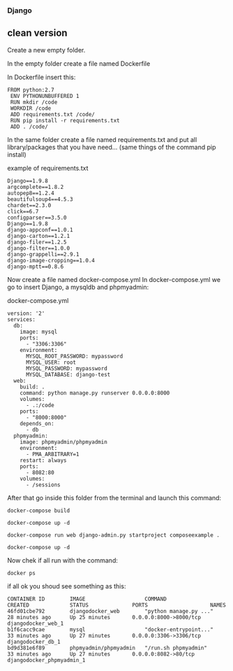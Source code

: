 ### Django
## clean version

Create a new empty folder.

In the empty folder create a file named Dockerfile

In Dockerfile insert this:
```
FROM python:2.7
 ENV PYTHONUNBUFFERED 1
 RUN mkdir /code
 WORKDIR /code
 ADD requirements.txt /code/
 RUN pip install -r requirements.txt
 ADD . /code/
```

In the same folder create a file named requirements.txt and put all library/packages that you have need... (same things of the command pip install)

example of requirements.txt
```
Django==1.9.8
argcomplete==1.8.2
autopep8==1.2.4
beautifulsoup4==4.5.3
chardet==2.3.0
click==6.7
configparser==3.5.0
Django==1.9.8
django-appconf==1.0.1
django-carton==1.2.1
django-filer==1.2.5
django-filter==1.0.0
django-grappelli==2.9.1
django-image-cropping==1.0.4
django-mptt==0.8.6
```
Now create a file named docker-compose.yml
In docker-compose.yml we go to insert Django, a mysqldb and phpmyadmin:

docker-compose.yml
```
version: '2'
services:
  db:
    image: mysql
    ports:
      - "3306:3306"
    environment:
      MYSQL_ROOT_PASSWORD: mypassword
      MYSQL_USER: root
      MYSQL_PASSWORD: mypassword
      MYSQL_DATABASE: django-test
  web:
    build: .
    command: python manage.py runserver 0.0.0.0:8000
    volumes:
      - .:/code
    ports:
      - "8000:8000"
    depends_on:
      - db
  phpmyadmin:
    image: phpmyadmin/phpmyadmin
    environment:
      - PMA_ARBITRARY=1
    restart: always
    ports:
      - 8082:80
    volumes:
      - /sessions  
```

After that go inside this folder from the terminal and launch this command:

```
docker-compose build
```

```
docker-compose up -d
```

```
docker-compose run web django-admin.py startproject composeexample .

```

```
docker-compose up -d
```

Now chek if all run with the command:
```
docker ps
```
if all ok you shoud see something as this:
```
CONTAINER ID        IMAGE                   COMMAND                  CREATED             STATUS              PORTS                    NAMES
46fd01cbe792        djangodocker_web        "python manage.py ..."   28 minutes ago      Up 25 minutes       0.0.0.0:8000->8000/tcp   djangodocker_web_1
b1f6cacc9cae        mysql                   "docker-entrypoint..."   33 minutes ago      Up 27 minutes       0.0.0.0:3306->3306/tcp   djangodocker_db_1
bd9d381e6f89        phpmyadmin/phpmyadmin   "/run.sh phpmyadmin"     33 minutes ago      Up 27 minutes       0.0.0.0:8082->80/tcp     djangodocker_phpmyadmin_1
```

